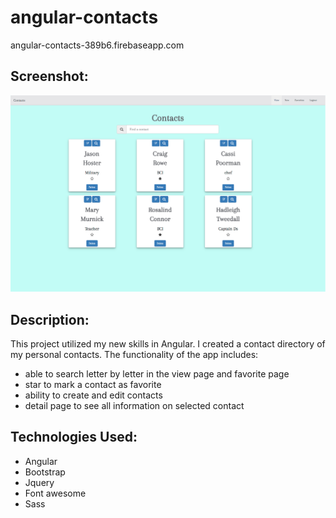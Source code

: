 # angular-contacts


angular-contacts-389b6.firebaseapp.com

## Screenshot:
![alt text](images/Angular-Contacts.png "Description goes here")


## Description: 
This project utilized my new skills in Angular. I created a contact directory of my personal contacts.  The functionality of the app includes:
  - able to search letter by letter in the view page and favorite page
  - star to mark a contact as favorite
  - ability to create and edit contacts
  - detail page to see all information on selected contact
  
## Technologies Used:

- Angular
- Bootstrap
- Jquery
- Font awesome
- Sass

